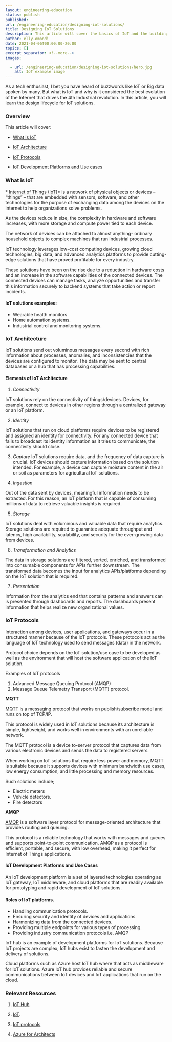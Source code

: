 ```yaml
---
layout: engineering-education
status: publish
published: 
url: /engineering-education/designing-iot-solutions/
title: Designing IoT Solutions
description: This article will cover the basics of IoT and the building blocks of IoT solutions. At the end of the article, the reader will learn how IoT solutions work. 
author: elly-omondi
date: 2021-04-06T00:00:00-20:00
topics: []
excerpt_separator: <!--more-->
images:

  - url: /engineering-education/designing-iot-solutions/hero.jpg
    alt: IoT example image
---
```


As a tech enthusiast, I bet you have heard of buzzwords like IoT or Big data spoken by many. But what is IoT and why is it considered the best evolution of the Internet that drives the 4th Industrial revolution. In this article, you will learn the design lifecycle for IoT solutions.


### Overview
This article will cover:

- [What is IoT](#What-is-IoT)

- [IoT Architecture](#IoT-Architecture)

- [IoT Protocols](#IoT-Protocols)

- [IoT Development Platforms and Use cases](#IoT-Development-Platforms-and-Use-Cases)

### What is IoT

[* Internet of Things (IoT)*]() is a network of physical objects or devices – “things” – that are embedded with sensors, software, and other technologies for the purpose of exchanging data among the devices on the internet to help organizations solve problems.

As the devices reduce in size, the complexity in hardware and software increases, with more storage and compute power tied to each device.
 
The network of devices can be attached to almost anything- ordinary household objects to complex machines that run industrial processes. 

IoT technology leverages low-cost computing devices, growing cloud technologies, big data, and advanced analytics platforms to provide cutting-edge solutions that have proved profitable for every industry.

These solutions have been on the rise due to a reduction in hardware costs and an increase in the software capabilities of the connected devices. 
The connected devices can manage tasks, analyze opportunities and transfer this information securely to backend systems that take action or report incidents. 

#### IoT solutions examples:

- Wearable health monitors
- Home automation systems.
- Industrial control and monitoring systems.


### IoT Architecture

IoT solutions send out voluminous messages every second with rich information about processes, anomalies, and inconsistencies that the devices are configured to monitor.
The data may be sent to central databases or a hub that has processing capabilities.



#### Elements of IoT Architecture

1. *Connectivity*


IoT solutions rely on the connectivity of things/devices. Devices, for example, connect to devices in other regions through a centralized gateway or an IoT platform. 

2.  *Identity*

IoT solutions that run on cloud platforms require devices to be registered and assigned an identity for connectivity. 
For any connected device that fails to broadcast its identity information as it tries to communicate, the connectivity should close.


3.  *Capture*
IoT solutions require data, and the frequency of data capture is crucial. IoT devices should capture information based on the solution intended. For example, a device can capture moisture content in the air or soil as parameters for agricultural IoT solutions. 

4.  *Ingestion*

Out of the data sent by devices, meaningful information needs to be extracted. For this reason, an IoT platform that is capable of consuming millions of data to retrieve valuable insights is required.

5. *Storage*

IoT solutions deal with voluminous and valuable data that require analytics. Storage solutions are required to guarantee adequate throughput and latency, high availability, scalability, and security for the ever-growing data from devices. 

6. *Transformation and Analytics*


The data in storage solutions are filtered, sorted, enriched, and transformed into consumable components for APIs further downstream. 
The transformed data becomes the input for analytics APIs/platforms depending on the IoT solution that is required.

7. *Presentation*

Information from the analytics end that contains patterns and answers can is presented through dashboards and reports.
The dashboards present information that helps realize new organizational values.


### IoT Protocols
Interaction among devices, user applications, and gateways occur in a structured manner because of the IoT protocols. These protocols act as the language of IoT technology used to send messages (data) in the network. 

Protocol choice depends on the IoT solution/use case to be developed as well as the environment that will host the software application of the IoT solution.

Examples of IoT protocols

1.	Advanced Message Queuing Protocol (AMQP) 
2.	Message Queue Telemetry Transport (MQTT) protocol.



**MQTT**

[MQTT](http://docs.oasis-open.org/mqtt/mqtt/v3.1.1/mqtt-v3.1.1.html) is a messaging protocol that works on publish/subscribe model and runs on top of TCP/IP.

This protocol is widely used in IoT solutions because its architecture is simple, lightweight, and works well in environments with an unreliable network. 

The MQTT protocol is a device to-server protocol that captures data from various electronic devices and sends the data to registered servers.

When working on IoT solutions that require less power and memory, MQTT is suitable because it supports devices with minimum bandwidth use cases, low energy consumption, and little processing and memory resources.

Such solutions include;
- Electric meters
- Vehicle detectors.
- Fire detectors

**AMQP**

[AMQP](https://www.kelltontech.com/kellton-tech-blog/internet-of-things-protocols-standards) is a software layer protocol for message-oriented architecture that provides routing and queuing.

This protocol is a reliable technology that works with messages and queues and supports point-to-point communication.
AMQP as a protocol is efficient, portable, and secure, with low overhead, making it perfect for Internet of Things applications.



#### IoT Development Platforms and Use Cases

An IoT development platform is a set of layered technologies operating as IoT gateway, IoT middleware, and cloud platforms that are readily available for prototyping and rapid development of IoT solutions. 


#### Roles of IoT platforms.
+ Handling communication protocols.
+ Ensuring security and identity of devices and applications.
+ Harmonizing data from the connected devices.
+ Providing multiple endpoints for various types of processing.
+ Providing industry communication protocols i.e. AMQP


IoT hub is an example of development platforms for IoT solutions. Because IoT projects are complex, IoT hubs exist to fasten the development and delivery of solutions.

Cloud platforms such as Azure host IoT hub where that acts as middleware for IoT solutions. Azure IoT hub provides reliable and secure communications between IoT devices and IoT applications that run on the cloud.



### Relevant Resources

1. [IoT Hub](https://docs.microsoft.com/en-us/azure/iot-hub/about-iot-hub#:~:text=IoT%20Hub%20is%20a%20managed,and%20the%20devices%20it%20manages.&text=IoT%20Hub%20supports%20communications%20both,the%20cloud%20to%20the%20device.)

2. [IoT](https://en.wikipedia.org/wiki/Internet_of_things).

3. [IoT protocols](https://azure.microsoft.com/en-us/overview/internet-of-things-iot/iot-technology-protocols/)
 
4. [Azure for Architects](https://pdfcoffee.com/ebookazureplatform-azure-for-architectspdf-pdf-free.html)


